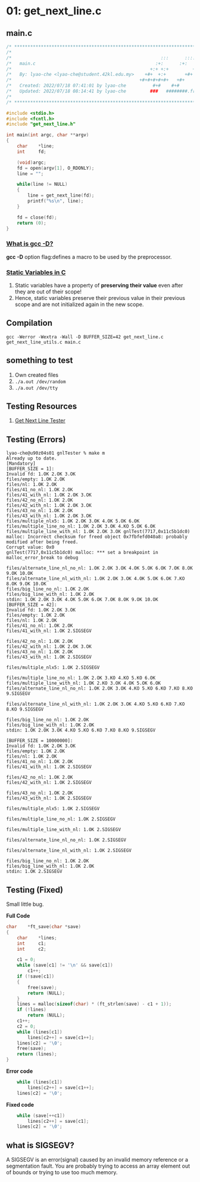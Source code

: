 # 01: get_next_line.c

## main.c

```c
/* ************************************************************************** */
/*                                                                            */
/*                                                        :::      ::::::::   */
/*   main.c                                             :+:      :+:    :+:   */
/*                                                    +:+ +:+         +:+     */
/*   By: lyao-che <lyao-che@student.42kl.edu.my>    +#+  +:+       +#+        */
/*                                                +#+#+#+#+#+   +#+           */
/*   Created: 2022/07/18 07:41:01 by lyao-che          #+#    #+#             */
/*   Updated: 2022/07/18 08:14:41 by lyao-che         ###   ########.fr       */
/*                                                                            */
/* ************************************************************************** */

#include <stdio.h>
#include <fcntl.h>
#include "get_next_line.h"

int main(int argc, char **argv)
{
	char	*line;
	int		fd;

	(void)argc;
	fd = open(argv[1], O_RDONLY);
	line = "";

	while(line != NULL)
	{
		line = get_next_line(fd);
		printf("%s\n", line);
	}

	fd = close(fd);
	return (0);
}
```

### [What is gcc -D?](https://www.rapidtables.com/code/linux/gcc/gcc-d.html)

**gcc -D** option flag:defines a macro to be used by the preprocessor. 


###  [Static Variables in C](https://www.geeksforgeeks.org/static-variables-in-c/)

1. Static variables have a property of **preserving their value** even after they are out of their scope!
2. Hence, static variables preserve their previous value in their previous scope and are not initialized again in the new scope.  


## Compilation

```
gcc -Werror -Wextra -Wall -D BUFFER_SIZE=42 get_next_line.c get_next_line_utils.c main.c
```

## something to test

1. Own created files
2. ```./a.out /dev/random```
3. ```./a.out /dev/tty```


## Testing Resources
1. [Get Next Line Tester](https://github.com/Tripouille/gnlTester)

## Testing (Errors)

```
lyao-che@u90z04s01 gnlTester % make m
Already up to date.
[Mandatory]
[BUFFER_SIZE = 1]:
Invalid fd: 1.OK 2.OK 3.OK
files/empty: 1.OK 2.OK
files/nl: 1.OK 2.OK
files/41_no_nl: 1.OK 2.OK
files/41_with_nl: 1.OK 2.OK 3.OK
files/42_no_nl: 1.OK 2.OK
files/42_with_nl: 1.OK 2.OK 3.OK
files/43_no_nl: 1.OK 2.OK
files/43_with_nl: 1.OK 2.OK 3.OK
files/multiple_nlx5: 1.OK 2.OK 3.OK 4.OK 5.OK 6.OK
files/multiple_line_no_nl: 1.OK 2.OK 3.OK 4.KO 5.OK 6.OK
files/multiple_line_with_nl: 1.OK 2.OK 3.OK gnlTest(7717,0x11c5b1dc0) malloc: Incorrect checksum for freed object 0x7fbfefd040a8: probably modified after being freed.
Corrupt value: 0x0
gnlTest(7717,0x11c5b1dc0) malloc: *** set a breakpoint in malloc_error_break to debug

files/alternate_line_nl_no_nl: 1.OK 2.OK 3.OK 4.OK 5.OK 6.OK 7.OK 8.OK 9.OK 10.OK
files/alternate_line_nl_with_nl: 1.OK 2.OK 3.OK 4.OK 5.OK 6.OK 7.KO 8.OK 9.OK 10.OK
files/big_line_no_nl: 1.OK 2.OK
files/big_line_with_nl: 1.OK 2.OK
stdin: 1.OK 2.OK 3.OK 4.OK 5.OK 6.OK 7.OK 8.OK 9.OK 10.OK
[BUFFER_SIZE = 42]:
Invalid fd: 1.OK 2.OK 3.OK
files/empty: 1.OK 2.OK
files/nl: 1.OK 2.OK
files/41_no_nl: 1.OK 2.OK
files/41_with_nl: 1.OK 2.SIGSEGV

files/42_no_nl: 1.OK 2.OK
files/42_with_nl: 1.OK 2.OK 3.OK
files/43_no_nl: 1.OK 2.OK
files/43_with_nl: 1.OK 2.SIGSEGV

files/multiple_nlx5: 1.OK 2.SIGSEGV

files/multiple_line_no_nl: 1.OK 2.OK 3.KO 4.KO 5.KO 6.OK
files/multiple_line_with_nl: 1.OK 2.KO 3.OK 4.OK 5.OK 6.OK
files/alternate_line_nl_no_nl: 1.OK 2.OK 3.OK 4.KO 5.KO 6.KO 7.KO 8.KO 9.SIGSEGV

files/alternate_line_nl_with_nl: 1.OK 2.OK 3.OK 4.KO 5.KO 6.KO 7.KO 8.KO 9.SIGSEGV

files/big_line_no_nl: 1.OK 2.OK
files/big_line_with_nl: 1.OK 2.OK
stdin: 1.OK 2.OK 3.OK 4.KO 5.KO 6.KO 7.KO 8.KO 9.SIGSEGV

[BUFFER_SIZE = 10000000]:
Invalid fd: 1.OK 2.OK 3.OK
files/empty: 1.OK 2.OK
files/nl: 1.OK 2.OK
files/41_no_nl: 1.OK 2.OK
files/41_with_nl: 1.OK 2.SIGSEGV

files/42_no_nl: 1.OK 2.OK
files/42_with_nl: 1.OK 2.SIGSEGV

files/43_no_nl: 1.OK 2.OK
files/43_with_nl: 1.OK 2.SIGSEGV

files/multiple_nlx5: 1.OK 2.SIGSEGV

files/multiple_line_no_nl: 1.OK 2.SIGSEGV

files/multiple_line_with_nl: 1.OK 2.SIGSEGV

files/alternate_line_nl_no_nl: 1.OK 2.SIGSEGV

files/alternate_line_nl_with_nl: 1.OK 2.SIGSEGV

files/big_line_no_nl: 1.OK 2.OK
files/big_line_with_nl: 1.OK 2.OK
stdin: 1.OK 2.SIGSEGV
```

## Testing (Fixed)

Small little bug.

**Full Code**

```c
char	*ft_save(char *save)
{
	char	*lines;
	int		c1;
	int		c2;

	c1 = 0;
	while (save[c1] != '\n' && save[c1])
		c1++;
	if (!save[c1])
	{
		free(save);
		return (NULL);
	}
	lines = malloc(sizeof(char) * (ft_strlen(save) - c1 + 1));
	if (!lines)
		return (NULL);
	c1++;
	c2 = 0;
	while (lines[c1])
		lines[c2++] = save[c1++];
	lines[c2] = '\0';
	free(save);
	return (lines);
}
```

**Error code**

```c
	while (lines[c1])
		lines[c2++] = save[c1++];
	lines[c2] = '\0';
```

**Fixed code**

```c
	while (save[++c1])
		lines[c2++] = save[c1];
	lines[c2] = '\0';
```


## what is SIGSEGV?

A SIGSEGV is an error(signal) caused by an invalid memory reference or a segmentation fault. You are probably trying to access an array element out of bounds or trying to use too much memory.
